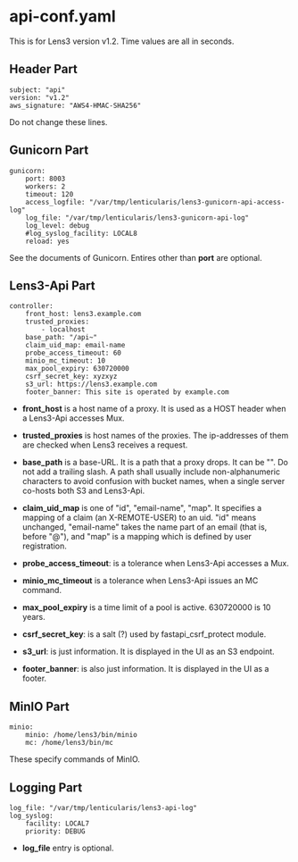 # api-conf.yaml

This is for Lens3 version v1.2.  Time values are all in seconds.

## Header Part

```
subject: "api"
version: "v1.2"
aws_signature: "AWS4-HMAC-SHA256"
```
Do not change these lines.

## Gunicorn Part

```
gunicorn:
    port: 8003
    workers: 2
    timeout: 120
    access_logfile: "/var/tmp/lenticularis/lens3-gunicorn-api-access-log"
    log_file: "/var/tmp/lenticularis/lens3-gunicorn-api-log"
    log_level: debug
    #log_syslog_facility: LOCAL8
    reload: yes
```

See the documents of Gunicorn.  Entires other than __port__ are
optional.

## Lens3-Api Part

```
controller:
    front_host: lens3.example.com
    trusted_proxies:
        - localhost
    base_path: "/api~"
    claim_uid_map: email-name
    probe_access_timeout: 60
    minio_mc_timeout: 10
    max_pool_expiry: 630720000
    csrf_secret_key: xyzxyz
    s3_url: https://lens3.example.com
    footer_banner: This site is operated by example.com
```

* __front_host__ is a host name of a proxy.  It is used as a HOST
  header when a Lens3-Api accesses Mux.

* __trusted_proxies__ is host names of the proxies.  The ip-addresses
  of them are checked when Lens3 receives a request.

* __base_path__ is a base-URL.  It is a path that a proxy drops.  It
  can be "".  Do not add a trailing slash.  A path shall usually
  include non-alphanumeric characters to avoid confusion with bucket
  names, when a single server co-hosts both S3 and Lens3-Api.

* __claim_uid_map__ is one of "id", "email-name", "map".  It specifies
  a mapping of a claim (an X-REMOTE-USER) to an uid.  "id" means
  unchanged, "email-name" takes the name part of an email (that is,
  before "@"), and "map" is a mapping which is defined by user
  registration.

* __probe_access_timeout__: is a tolerance when Lens3-Api accesses a
  Mux.

* __minio_mc_timeout__ is a tolerance when Lens3-Api issues an MC
  command.

* __max_pool_expiry__ is a time limit of a pool is active.  630720000
  is 10 years.

* __csrf_secret_key__: is a salt (?) used by fastapi_csrf_protect
  module.

* __s3_url__: is just information.  It is displayed in the UI as an
  S3 endpoint.

* __footer_banner__: is also just information.  It is displayed in the
  UI as a footer.

## MinIO Part

```
minio:
    minio: /home/lens3/bin/minio
    mc: /home/lens3/bin/mc
```

These specify commands of MinIO.

## Logging Part

```
log_file: "/var/tmp/lenticularis/lens3-api-log"
log_syslog:
    facility: LOCAL7
    priority: DEBUG
```

* __log_file__ entry is optional.
